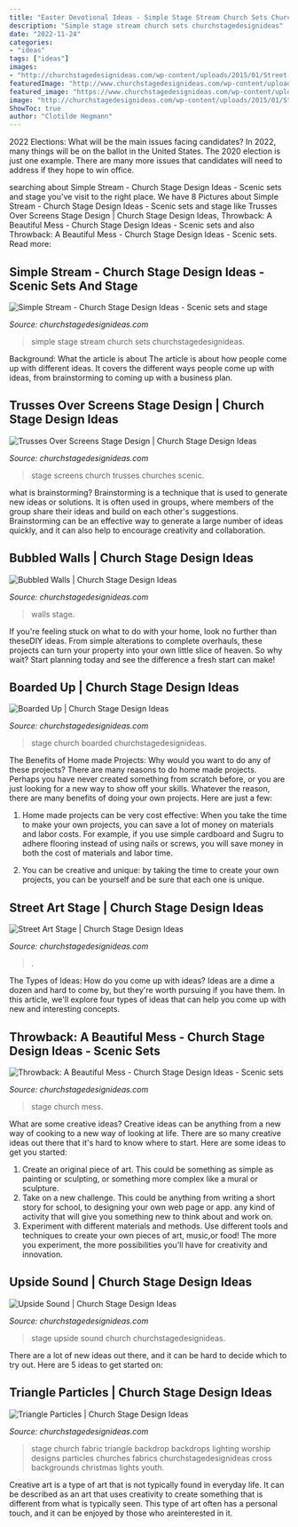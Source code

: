 ```yaml
---
title: "Easter Devotional Ideas - Simple Stage Stream Church Sets Churchstagedesignideas"
description: "Simple stage stream church sets churchstagedesignideas"
date: "2022-11-24"
categories:
- "ideas"
tags: ["ideas"]
images:
- "http://churchstagedesignideas.com/wp-content/uploads/2015/01/Street-Art-Stage-Design.jpg"
featuredImage: "http://www.churchstagedesignideas.com/wp-content/uploads/2017/01/Upside-Sound-Stage-Design.jpg"
featured_image: "https://www.churchstagedesignideas.com/wp-content/uploads/2013/02/Triangle-Particles.jpg"
image: "http://churchstagedesignideas.com/wp-content/uploads/2015/01/Street-Art-Stage-Design.jpg"
ShowToc: true
author: "Clotilde Hegmann"
---
```



2022 Elections: What will be the main issues facing candidates?
In 2022, many things will be on the ballot in the United States. The 2020 election is just one example. There are many more issues that candidates will need to address if they hope to win office.

	

		
searching about Simple Stream - Church Stage Design Ideas - Scenic sets and stage you've visit to the right place. We have 8 Pictures about Simple Stream - Church Stage Design Ideas - Scenic sets and stage like Trusses Over Screens Stage Design | Church Stage Design Ideas, Throwback: A Beautiful Mess - Church Stage Design Ideas - Scenic sets and also Throwback: A Beautiful Mess - Church Stage Design Ideas - Scenic sets. Read more:
		
    
## Simple Stream - Church Stage Design Ideas - Scenic Sets And Stage

<img loading=lazy src="http://churchstagedesignideas.com/wp-content/uploads/2020/05/Simple-Stream-Stage-Design.jpg" onerror="this.onerror=null;this.src='https://tse4.mm.bing.net/th?id=OIP.OAeGnC_o-zpdTlAKbTv1XwHaDv&amp;pid=15.1';" alt="Simple Stream - Church Stage Design Ideas - Scenic sets and stage">

_Source: churchstagedesignideas.com_

>simple stage stream church sets churchstagedesignideas. 

	

Background: What the article is about
The article is about how people come up with different ideas. It covers the different ways people come up with ideas, from brainstorming to coming up with a business plan.

    
## Trusses Over Screens Stage Design | Church Stage Design Ideas

<img loading=lazy src="https://churchstagedesignideas.com/wp-content/uploads/2013/10/Trusses-Over-Screens-Stage-Design.jpg" onerror="this.onerror=null;this.src='https://tse3.mm.bing.net/th?id=OIP.Wsw6UzNi4hahA99_PX4wwAHaDm&amp;pid=15.1';" alt="Trusses Over Screens Stage Design | Church Stage Design Ideas">

_Source: churchstagedesignideas.com_

>stage screens church trusses churches scenic. 

	

what is brainstorming?
Brainstorming is a technique that is used to generate new ideas or solutions. It is often used in groups, where members of the group share their ideas and build on each other's suggestions. Brainstorming can be an effective way to generate a large number of ideas quickly, and it can also help to encourage creativity and collaboration.

    
## Bubbled Walls | Church Stage Design Ideas

<img loading=lazy src="https://churchstagedesignideas.com/wp-content/uploads/2018/05/Bubble-Walls-Stage-Design.jpg" onerror="this.onerror=null;this.src='https://tse3.mm.bing.net/th?id=OIP.TG9rYBtXtEmTOIlSnyJqZwHaDk&amp;pid=15.1';" alt="Bubbled Walls | Church Stage Design Ideas">

_Source: churchstagedesignideas.com_

>walls stage. 

	

If you're feeling stuck on what to do with your home, look no further than theseDIY ideas. From simple alterations to complete overhauls, these projects can turn your property into your own little slice of heaven. So why wait? Start planning today and see the difference a fresh start can make!

    
## Boarded Up | Church Stage Design Ideas

<img loading=lazy src="http://churchstagedesignideas.com/wp-content/uploads/2017/11/Stage-Design.jpg" onerror="this.onerror=null;this.src='https://tse4.mm.bing.net/th?id=OIP.B-p8JYKlO4vEsKXcHBbGjgHaDh&amp;pid=15.1';" alt="Boarded Up | Church Stage Design Ideas">

_Source: churchstagedesignideas.com_

>stage church boarded churchstagedesignideas. 

	

The Benefits of Home made Projects: Why would you want to do any of these projects?
There are many reasons to do home made projects. Perhaps you have never created something from scratch before, or you are just looking for a new way to show off your skills. Whatever the reason, there are many benefits of doing your own projects. Here are just a few: 
1. Home made projects can be very cost effective: When you take the time to make your own projects, you can save a lot of money on materials and labor costs. For example, if you use simple cardboard and Sugru to adhere flooring instead of using nails or screws, you will save money in both the cost of materials and labor time. 

2. You can be creative and unique: by taking the time to create your own projects, you can be yourself and be sure that each one is unique.

    
## Street Art Stage | Church Stage Design Ideas

<img loading=lazy src="http://churchstagedesignideas.com/wp-content/uploads/2015/01/Street-Art-Stage-Design.jpg" onerror="this.onerror=null;this.src='https://tse1.mm.bing.net/th?id=OIP.IvWo6OIvSovL2uRG9h8fjAHaDK&amp;pid=15.1';" alt="Street Art Stage | Church Stage Design Ideas">

_Source: churchstagedesignideas.com_

>. 

	

The Types of Ideas: How do you come up with ideas?
Ideas are a dime a dozen and hard to come by, but they're worth pursuing if you have them. In this article, we'll explore four types of ideas that can help you come up with new and interesting concepts.

    
## Throwback: A Beautiful Mess - Church Stage Design Ideas - Scenic Sets

<img loading=lazy src="https://churchstagedesignideas.com/wp-content/uploads/2014/06/A-Beautiful-Mess-Stage-Design.jpg" onerror="this.onerror=null;this.src='https://tse1.mm.bing.net/th?id=OIP.3vehKsIk4E1X2ZfzEdwoYAHaED&amp;pid=15.1';" alt="Throwback: A Beautiful Mess - Church Stage Design Ideas - Scenic sets">

_Source: churchstagedesignideas.com_

>stage church mess. 

	

What are some creative ideas?
Creative ideas can be anything from a new way of cooking to a new way of looking at life. There are so many creative ideas out there that it's hard to know where to start. Here are some ideas to get you started: 
1. Create an original piece of art. This could be something as simple as painting or sculpting, or something more complex like a mural or sculpture. 
2. Take on a new challenge. This could be anything from writing a short story for school, to designing your own web page or app. any kind of activity that will give you something new to think about and work on. 
3. Experiment with different materials and methods. Use different tools and techniques to create your own pieces of art, music,or food! The more you experiment, the more possibilities you'll have for creativity and innovation.

    
## Upside Sound | Church Stage Design Ideas

<img loading=lazy src="http://www.churchstagedesignideas.com/wp-content/uploads/2017/01/Upside-Sound-Stage-Design.jpg" onerror="this.onerror=null;this.src='https://tse4.mm.bing.net/th?id=OIP.UjeSrucyrgkKvZI6rHM6dAHaDL&amp;pid=15.1';" alt="Upside Sound | Church Stage Design Ideas">

_Source: churchstagedesignideas.com_

>stage upside sound church churchstagedesignideas. 

	

There are a lot of new ideas out there, and it can be hard to decide which to try out. Here are 5 ideas to get started on: 

    
## Triangle Particles | Church Stage Design Ideas

<img loading=lazy src="https://www.churchstagedesignideas.com/wp-content/uploads/2013/02/Triangle-Particles.jpg" onerror="this.onerror=null;this.src='https://tse3.mm.bing.net/th?id=OIP.v7rtCii3Lo8uxdgYzHtHxgHaC4&amp;pid=15.1';" alt="Triangle Particles | Church Stage Design Ideas">

_Source: churchstagedesignideas.com_

>stage church fabric triangle backdrop backdrops lighting worship designs particles churches fabrics churchstagedesignideas cross backgrounds christmas lights youth. 

	

Creative art is a type of art that is not typically found in everyday life. It can be described as an art that uses creativity to create something that is different from what is typically seen. This type of art often has a personal touch, and it can be enjoyed by those who areinterested in it.

